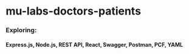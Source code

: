 # mu-labs-doctors-patients

### Exploring:
#### Express.js, Node.js, REST API, React, Swagger, Postman, PCF, YAML
